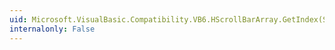 ```yaml
---
uid: Microsoft.VisualBasic.Compatibility.VB6.HScrollBarArray.GetIndex(System.Windows.Forms.HScrollBar)
internalonly: False
---
```

